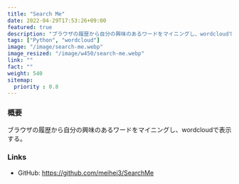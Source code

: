 ```yaml
---
title: "Search Me"
date: 2022-04-29T17:53:26+09:00
featured: true
description: "ブラウザの履歴から自分の興味のあるワードをマイニングし、wordcloudで表示する。"
tags: ["Python", "wordcloud"]
image: "/image/search-me.webp"
image_resized: "/image/w450/search-me.webp"
link: ""
fact: ""
weight: 540
sitemap:
  priority : 0.8
---
```


### 概要
ブラウザの履歴から自分の興味のあるワードをマイニングし、wordcloudで表示する。

### Links
- GitHub: https://github.com/meihei3/SearchMe
